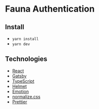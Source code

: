 # Fauna Authentication

## Install

- `yarn install`
- `yarn dev`

## Technologies

- [React](https://github.com/facebook/react)
- [Gatsby](https://github.com/gatsbyjs)
- [TypeScript](https://www.typescriptlang.org/)
- [Helmet](https://github.com/nfl/react-helmet)
- [Emotion](https://github.com/emotion-js/emotion)
- [normalize.css](https://github.com/necolas/normalize.css)
- [Prettier](https://prettier.io/)
